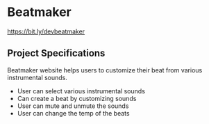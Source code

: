 # Beatmaker

https://bit.ly/devbeatmaker

## Project Specifications

Beatmaker website helps users to customize their beat from various instrumental sounds. 

* User can select various instrumental sounds
* Can create a beat by customizing sounds
* User can mute and unmute the sounds
* User can change the temp of the beats
